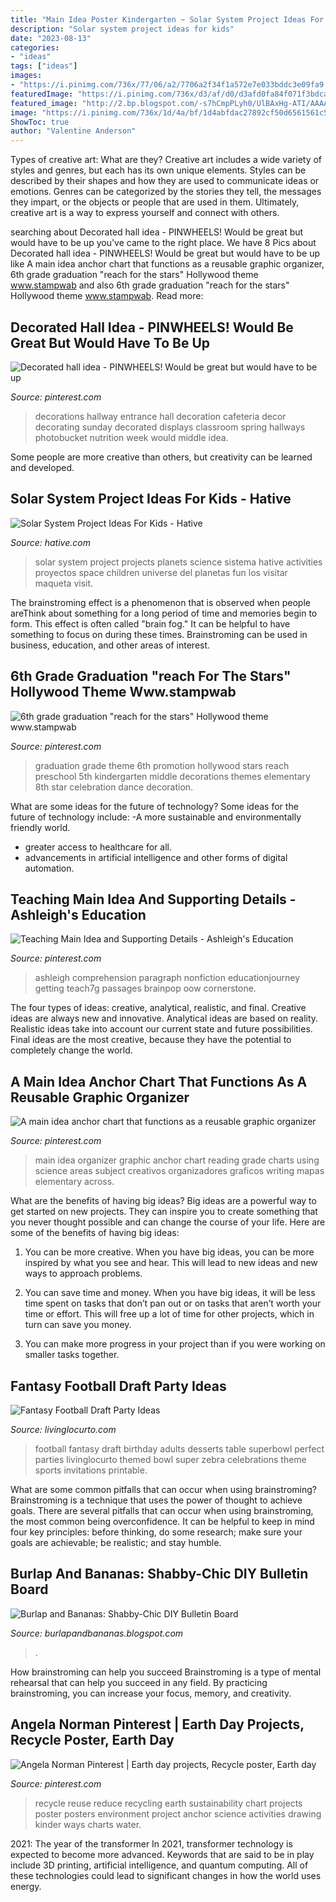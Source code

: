 ```yaml
---
title: "Main Idea Poster Kindergarten ~ Solar System Project Ideas For Kids"
description: "Solar system project ideas for kids"
date: "2023-08-13"
categories:
- "ideas"
tags: ["ideas"]
images:
- "https://i.pinimg.com/736x/77/06/a2/7706a2f34f1a572e7e033bddc3e09fa9.jpg"
featuredImage: "https://i.pinimg.com/736x/d3/af/d0/d3afd0fa84f071f3bdca06a333ae1a95--school-cafeteria-decorations-school-hallway-decorations.jpg?b=t"
featured_image: "http://2.bp.blogspot.com/-s7hCmpPLyh0/UlBAxHg-ATI/AAAAAAAAANE/y_AVoVe4Y-4/s1600/IMG_1910.JPG"
image: "https://i.pinimg.com/736x/1d/4a/bf/1d4abfdac27892cf50d6561561c58525.jpg"
ShowToc: true
author: "Valentine Anderson"
---
```



Types of creative art: What are they?
Creative art includes a wide variety of styles and genres, but each has its own unique elements. Styles can be described by their shapes and how they are used to communicate ideas or emotions. Genres can be categorized by the stories they tell, the messages they impart, or the objects or people that are used in them. Ultimately, creative art is a way to express yourself and connect with others.

	

		
searching about Decorated hall idea - PINWHEELS! Would be great but would have to be up you've came to the right place. We have 8 Pics about Decorated hall idea - PINWHEELS! Would be great but would have to be up like A main idea anchor chart that functions as a reusable graphic organizer, 6th grade graduation &quot;reach for the stars&quot; Hollywood theme www.stampwab and also 6th grade graduation &quot;reach for the stars&quot; Hollywood theme www.stampwab. Read more:
		
    
## Decorated Hall Idea - PINWHEELS! Would Be Great But Would Have To Be Up

<img loading=lazy src="https://i.pinimg.com/736x/d3/af/d0/d3afd0fa84f071f3bdca06a333ae1a95--school-cafeteria-decorations-school-hallway-decorations.jpg?b=t" onerror="this.onerror=null;this.src='https://tse3.mm.bing.net/th?id=OIP.c1WQMYbRRcG_JyIiaWmDpgHaJ6&amp;pid=15.1';" alt="Decorated hall idea - PINWHEELS! Would be great but would have to be up">

_Source: pinterest.com_

>decorations hallway entrance hall decoration cafeteria decor decorating sunday decorated displays classroom spring hallways photobucket nutrition week would middle idea. 

	

Some people are more creative than others, but creativity can be learned and developed.

    
## Solar System Project Ideas For Kids - Hative

<img loading=lazy src="https://hative.com/wp-content/uploads/2014/12/solar-system-project-ideas/solar-system-project-ideas.jpg" onerror="this.onerror=null;this.src='https://tse1.mm.bing.net/th?id=OIP.B_rcYdP8TcEsO2UVJoB3vQHaQq&amp;pid=15.1';" alt="Solar System Project Ideas For Kids - Hative">

_Source: hative.com_

>solar system project projects planets science sistema hative activities proyectos space children universe del planetas fun los visitar maqueta visit. 

	

The brainstroming effect is a phenomenon that is observed when people areThink about something for a long period of time and memories begin to form. This effect is often called "brain fog." It can be helpful to have something to focus on during these times. Brainstroming can be used in business, education, and other areas of interest.

    
## 6th Grade Graduation &quot;reach For The Stars&quot; Hollywood Theme Www.stampwab

<img loading=lazy src="https://i.pinimg.com/736x/57/25/d0/5725d043b1ae3cb377d3c2262943aa92--th-grade-party-grade--grad-themes.jpg?b=t" onerror="this.onerror=null;this.src='https://tse4.mm.bing.net/th?id=OIP.thriRsCKqI8Br9TgwJaSBAHaJ3&amp;pid=15.1';" alt="6th grade graduation &quot;reach for the stars&quot; Hollywood theme www.stampwab">

_Source: pinterest.com_

>graduation grade theme 6th promotion hollywood stars reach preschool 5th kindergarten middle decorations themes elementary 8th star celebration dance decoration. 

	

What are some ideas for the future of technology?
Some ideas for the future of technology include: 
-A more sustainable and environmentally friendly world. 
- greater access to healthcare for all. 
- advancements in artificial intelligence and other forms of digital automation.

    
## Teaching Main Idea And Supporting Details - Ashleigh&#039;s Education

<img loading=lazy src="https://i.pinimg.com/736x/1d/4a/bf/1d4abfdac27892cf50d6561561c58525.jpg" onerror="this.onerror=null;this.src='https://tse1.mm.bing.net/th?id=OIP.hv7OpvEjGEjQWyo1XhdZMAHaJ6&amp;pid=15.1';" alt="Teaching Main Idea and Supporting Details - Ashleigh&#039;s Education">

_Source: pinterest.com_

>ashleigh comprehension paragraph nonfiction educationjourney getting teach7g passages brainpop oow cornerstone. 

	

The four types of ideas: creative, analytical, realistic, and final.
Creative ideas are always new and innovative. Analytical ideas are based on reality. Realistic ideas take into account our current state and future possibilities. Final ideas are the most creative, because they have the potential to completely change the world.

    
## A Main Idea Anchor Chart That Functions As A Reusable Graphic Organizer

<img loading=lazy src="https://i.pinimg.com/736x/77/06/a2/7706a2f34f1a572e7e033bddc3e09fa9.jpg" onerror="this.onerror=null;this.src='https://tse1.mm.bing.net/th?id=OIP.EFa_opG6IRYz5wyvVCKqDQHaJ4&amp;pid=15.1';" alt="A main idea anchor chart that functions as a reusable graphic organizer">

_Source: pinterest.com_

>main idea organizer graphic anchor chart reading grade charts using science areas subject creativos organizadores graficos writing mapas elementary across. 

	

What are the benefits of having big ideas?
Big ideas are a powerful way to get started on new projects. They can inspire you to create something that you never thought possible and can change the course of your life. Here are some of the benefits of having big ideas:
1. You can be more creative. When you have big ideas, you can be more inspired by what you see and hear. This will lead to new ideas and new ways to approach problems.

2. You can save time and money. When you have big ideas, it will be less time spent on tasks that don’t pan out or on tasks that aren’t worth your time or effort. This will free up a lot of time for other projects, which in turn can save you money.

3. You can make more progress in your project than if you were working on smaller tasks together.

    
## Fantasy Football Draft Party Ideas

<img loading=lazy src="http://www.livinglocurto.com/wp-content/uploads/2012/09/Football-desserts.jpg" onerror="this.onerror=null;this.src='https://tse3.mm.bing.net/th?id=OIP._WtaF5J09VP6br9EwIlMwgHaFd&amp;pid=15.1';" alt="Fantasy Football Draft Party Ideas">

_Source: livinglocurto.com_

>football fantasy draft birthday adults desserts table superbowl perfect parties livinglocurto themed bowl super zebra celebrations theme sports invitations printable. 

	

What are some common pitfalls that can occur when using brainstroming?
Brainstroming is a technique that uses the power of thought to achieve goals. There are several pitfalls that can occur when using brainstroming, the most common being overconfidence. It can be helpful to keep in mind four key principles: before thinking, do some research; make sure your goals are achievable; be realistic; and stay humble.

    
## Burlap And Bananas: Shabby-Chic DIY Bulletin Board

<img loading=lazy src="http://2.bp.blogspot.com/-s7hCmpPLyh0/UlBAxHg-ATI/AAAAAAAAANE/y_AVoVe4Y-4/s1600/IMG_1910.JPG" onerror="this.onerror=null;this.src='https://tse1.mm.bing.net/th?id=OIP.K0WqkSzImxCX9a8O1-KINQHaJ6&amp;pid=15.1';" alt="Burlap and Bananas: Shabby-Chic DIY Bulletin Board">

_Source: burlapandbananas.blogspot.com_

>. 

	

How brainstroming can help you succeed
Brainstroming is a type of mental rehearsal that can help you succeed in any field. By practicing brainstroming, you can increase your focus, memory, and creativity.

    
## Angela Norman Pinterest | Earth Day Projects, Recycle Poster, Earth Day

<img loading=lazy src="https://i.pinimg.com/736x/04/43/d6/0443d691edf0aedfe276fbd41d0f3477.jpg" onerror="this.onerror=null;this.src='https://tse1.mm.bing.net/th?id=OIP.OpPJeiaZJgUm4QfiUbvJ8AHaKS&amp;pid=15.1';" alt="Angela Norman Pinterest | Earth day projects, Recycle poster, Earth day">

_Source: pinterest.com_

>recycle reuse reduce recycling earth sustainability chart projects poster posters environment project anchor science activities drawing kinder ways charts water. 

	

2021: The year of the transformer
In 2021, transformer technology is expected to become more advanced. Keywords that are said to be in play include 3D printing, artificial intelligence, and quantum computing. All of these technologies could lead to significant changes in how the world uses energy.

